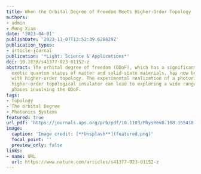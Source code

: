 ```yaml
---
title: When the Orbital Degree of Freedom Meets Higher-Order Topology
authors:
- admin
- Meng Xiao
date: '2023-04-01'
publishDate: '2023-11-07T13:52:39.628629Z'
publication_types:
- article-journal
publication: '*Light: Science & Applications*'
doi: 10.1038/s41377-023-01152-z
abstract: The orbital degree of freedom (ODoF), which has a significant impact on
  exotic quantum states of matter and solid-state materials, has now been combined
  with higher-order topology. The experimental realization of a photonic p-orbital
  higher-order topological insulator can lead to exploring a wide range of novel topological
  phases involving the ODoF.
tags:
- Topology
- The orbital Degree
- Photonics Systems
featured: true
url_pdf: 'https://journals.aps.org/prb/pdf/10.1103/PhysRevB.108.155418'
image:
  caption: 'Image credit: [**Unsplash**](featured.png)'
  focal_point: ''
  preview_only: false
links:
- name: URL
  url: https://www.nature.com/articles/s41377-023-01152-z
---
```

